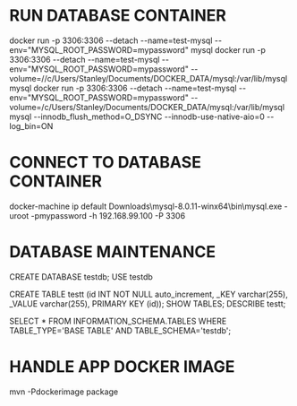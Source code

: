 # RUN DATABASE CONTAINER
docker run -p 3306:3306 --detach --name=test-mysql --env="MYSQL_ROOT_PASSWORD=mypassword" mysql
docker run -p 3306:3306 --detach --name=test-mysql --env="MYSQL_ROOT_PASSWORD=mypassword" --volume=//c/Users/Stanley/Documents/DOCKER_DATA/mysql:/var/lib/mysql mysql
docker run -p 3306:3306 --detach --name=test-mysql --env="MYSQL_ROOT_PASSWORD=mypassword" --volume=/c/Users/Stanley/Documents/DOCKER_DATA/mysql:/var/lib/mysql mysql --innodb_flush_method=O_DSYNC --innodb-use-native-aio=0 --log_bin=ON

# CONNECT TO DATABASE CONTAINER
docker-machine ip default
Downloads\mysql-8.0.11-winx64\bin\mysql.exe -uroot -pmypassword -h 192.168.99.100 -P 3306

# DATABASE MAINTENANCE
CREATE DATABASE testdb;
USE testdb

CREATE TABLE testt (id INT NOT NULL auto_increment, _KEY varchar(255), _VALUE varchar(255), PRIMARY KEY (id));
SHOW TABLES;
DESCRIBE testt;

SELECT * FROM INFORMATION_SCHEMA.TABLES WHERE TABLE_TYPE='BASE TABLE' AND TABLE_SCHEMA='testdb';

# HANDLE APP DOCKER IMAGE 
mvn -Pdockerimage package